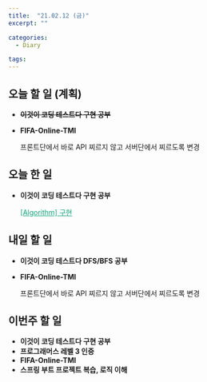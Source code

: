 ```yaml
---
title:  "21.02.12 (금)"
excerpt: ""

categories:
  - Diary

tags:
---
```


## 오늘 할 일 (계획)

- ~~**이것이 코딩 테스트다 구현 공부**~~

- **FIFA-Online-TMI**

  프론트단에서 바로 API 찌르지 않고 서버단에서 찌르도록 변경


## 오늘 한 일

- **이것이 코딩 테스트다 구현 공부**

  <a href="https://velog.io/@nam-ki-bok/Algorithm-%EA%B5%AC%ED%98%84" style="color:#0FA678">[Algorithm] 구현</a>


##  내일 할 일

- **이것이 코딩 테스트다 DFS/BFS 공부**

- **FIFA-Online-TMI**

  프론트단에서 바로 API 찌르지 않고 서버단에서 찌르도록 변경


## 이번주 할 일

- **이것이 코딩 테스트다 구현 공부**
- **프로그래머스 레벨 3 인증**
- **FIFA-Online-TMI**
- **스프링 부트 프로젝트 복습, 로직 이해**

<br>